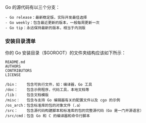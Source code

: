 Go 的源代码有以三个分支：
~~~
- Go release：最新稳定版，实际开发最佳选择
- Go weekly：包含最近更新的版本，一般每周更新一次
- Go tip：永远保持最新的版本，相当于内测版
~~~

### 安装目录清单
你的 Go 安装目录（$GOROOT）的文件夹结构应该如下所示：
~~~
README.md
AUTHORS
CONTRIBUTORS
LICENSE

/bin：    包含可执行文件，如：编译器，Go 工具
/doc：    包含示例程序，代码工具，本地文档等
/lib：    包含文档模版
/misc：   包含与支持 Go 编辑器有关的配置文件以及 cgo 的示例
/os_arch：包含标准库的包的对象文件（.a）
/src：    包含源代码构建脚本和标准库的包的完整源代码（Go 是一门开源语言）
/src/cmd：包含 Go 和 C 的编译器和命令行脚本
~~~